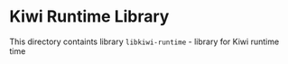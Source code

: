 Kiwi Runtime Library
====================

This directory containts library `libkiwi-runtime` - library for Kiwi runtime time
